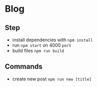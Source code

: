 # Blog

## Step
- install dependencies with `npm install`
- run `npm start` on 4000 `port`
- build files `npm run build`

## Commands
- create new post `npm run new [title]`